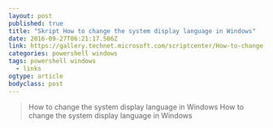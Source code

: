 ```yaml
---
layout: post 
published: true 
title: "Skript How to change the system display language in Windows" 
date: 2016-09-27T06:21:17.506Z 
link: https://gallery.technet.microsoft.com/scriptcenter/How-to-change-the-system-5a963f8e 
categories: powershell windows
tags: powershell windows
  - links
ogtype: article 
bodyclass: post 
---
```


> How to change the system display language in Windows
How to change the system display language in Windows